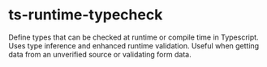 # ts-runtime-typecheck
Define types that can be checked at runtime or compile time in Typescript. Uses type inference and enhanced runtime validation. Useful when getting data from an unverified source or validating form data.
